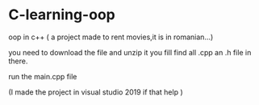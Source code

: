# C-learning-oop
oop in c++ ( a project made to rent movies,it is in romanian...) 

you need to download the file and unzip it
you fill find all .cpp an .h file in there.

run the main.cpp file


(I made the project in visual studio 2019 if that help )
